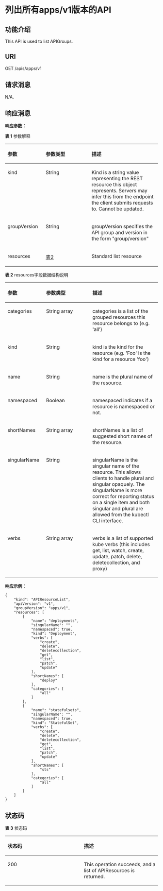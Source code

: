 # 列出所有apps/v1版本的API<a name="cci_02_3119"></a>

## 功能介绍<a name="section42248057"></a>

This API is used to list APIGroups.

## URI<a name="section44688198"></a>

GET /apis/apps/v1

## 请求消息<a name="section66649469"></a>

N/A.

## 响应消息<a name="section62974309"></a>

**响应参数：**

**表 1**  参数解释

<a name="d0e46199"></a>
<table><thead align="left"><tr id="row12332252"><th class="cellrowborder" valign="top" width="25%" id="mcps1.2.4.1.1"><p id="p59388390"><a name="p59388390"></a><a name="p59388390"></a>参数</p>
</th>
<th class="cellrowborder" valign="top" width="30%" id="mcps1.2.4.1.2"><p id="p45730313"><a name="p45730313"></a><a name="p45730313"></a>参数类型</p>
</th>
<th class="cellrowborder" valign="top" width="45%" id="mcps1.2.4.1.3"><p id="p13167852"><a name="p13167852"></a><a name="p13167852"></a>描述</p>
</th>
</tr>
</thead>
<tbody><tr id="row59963063"><td class="cellrowborder" valign="top" width="25%" headers="mcps1.2.4.1.1 "><p id="p25169939"><a name="p25169939"></a><a name="p25169939"></a>kind</p>
</td>
<td class="cellrowborder" valign="top" width="30%" headers="mcps1.2.4.1.2 "><p id="p25499175"><a name="p25499175"></a><a name="p25499175"></a>String</p>
</td>
<td class="cellrowborder" valign="top" width="45%" headers="mcps1.2.4.1.3 "><p id="p52167324"><a name="p52167324"></a><a name="p52167324"></a>Kind is a string value representing the REST resource this object represents. Servers may infer this from the endpoint the client submits requests to. Cannot be updated.</p>
</td>
</tr>
<tr id="row66852738"><td class="cellrowborder" valign="top" width="25%" headers="mcps1.2.4.1.1 "><p id="p46362731"><a name="p46362731"></a><a name="p46362731"></a>groupVersion</p>
</td>
<td class="cellrowborder" valign="top" width="30%" headers="mcps1.2.4.1.2 "><p id="p64393736"><a name="p64393736"></a><a name="p64393736"></a>String</p>
</td>
<td class="cellrowborder" valign="top" width="45%" headers="mcps1.2.4.1.3 "><p id="p48510146"><a name="p48510146"></a><a name="p48510146"></a>groupVersion specifies the API group and version in the form "group/version"</p>
</td>
</tr>
<tr id="row33938133"><td class="cellrowborder" valign="top" width="25%" headers="mcps1.2.4.1.1 "><p id="p64634244"><a name="p64634244"></a><a name="p64634244"></a>resources</p>
</td>
<td class="cellrowborder" valign="top" width="30%" headers="mcps1.2.4.1.2 "><p id="p882436"><a name="p882436"></a><a name="p882436"></a><a href="#d0e46249">表2</a></p>
</td>
<td class="cellrowborder" valign="top" width="45%" headers="mcps1.2.4.1.3 "><p id="p39316582"><a name="p39316582"></a><a name="p39316582"></a>Standard list resource</p>
</td>
</tr>
</tbody>
</table>

**表 2**  resources字段数据结构说明

<a name="d0e46249"></a>
<table><thead align="left"><tr id="row20838481"><th class="cellrowborder" valign="top" width="25.252525252525253%" id="mcps1.2.4.1.1"><p id="p10195411"><a name="p10195411"></a><a name="p10195411"></a>参数</p>
</th>
<th class="cellrowborder" valign="top" width="30.303030303030305%" id="mcps1.2.4.1.2"><p id="p20521986"><a name="p20521986"></a><a name="p20521986"></a>参数类型</p>
</th>
<th class="cellrowborder" valign="top" width="44.44444444444445%" id="mcps1.2.4.1.3"><p id="p51668165"><a name="p51668165"></a><a name="p51668165"></a>描述</p>
</th>
</tr>
</thead>
<tbody><tr id="row24371845"><td class="cellrowborder" valign="top" width="25.252525252525253%" headers="mcps1.2.4.1.1 "><p id="p27962409"><a name="p27962409"></a><a name="p27962409"></a>categories</p>
</td>
<td class="cellrowborder" valign="top" width="30.303030303030305%" headers="mcps1.2.4.1.2 "><p id="p50362650"><a name="p50362650"></a><a name="p50362650"></a>String array</p>
</td>
<td class="cellrowborder" valign="top" width="44.44444444444445%" headers="mcps1.2.4.1.3 "><p id="p52842815"><a name="p52842815"></a><a name="p52842815"></a>categories is a list of the grouped resources this resource belongs to (e.g. 'all')</p>
</td>
</tr>
<tr id="row5823288"><td class="cellrowborder" valign="top" width="25.252525252525253%" headers="mcps1.2.4.1.1 "><p id="p1924359"><a name="p1924359"></a><a name="p1924359"></a>kind</p>
</td>
<td class="cellrowborder" valign="top" width="30.303030303030305%" headers="mcps1.2.4.1.2 "><p id="p21655423"><a name="p21655423"></a><a name="p21655423"></a>String</p>
</td>
<td class="cellrowborder" valign="top" width="44.44444444444445%" headers="mcps1.2.4.1.3 "><p id="p9258823"><a name="p9258823"></a><a name="p9258823"></a>kind is the kind for the resource (e.g. 'Foo' is the kind for a resource 'foo')</p>
</td>
</tr>
<tr id="row16220544"><td class="cellrowborder" valign="top" width="25.252525252525253%" headers="mcps1.2.4.1.1 "><p id="p38795716"><a name="p38795716"></a><a name="p38795716"></a>name</p>
</td>
<td class="cellrowborder" valign="top" width="30.303030303030305%" headers="mcps1.2.4.1.2 "><p id="p55445292"><a name="p55445292"></a><a name="p55445292"></a>String</p>
</td>
<td class="cellrowborder" valign="top" width="44.44444444444445%" headers="mcps1.2.4.1.3 "><p id="p61883681"><a name="p61883681"></a><a name="p61883681"></a>name is the plural name of the resource.</p>
</td>
</tr>
<tr id="row20082219"><td class="cellrowborder" valign="top" width="25.252525252525253%" headers="mcps1.2.4.1.1 "><p id="p16047070"><a name="p16047070"></a><a name="p16047070"></a>namespaced</p>
</td>
<td class="cellrowborder" valign="top" width="30.303030303030305%" headers="mcps1.2.4.1.2 "><p id="p24744273"><a name="p24744273"></a><a name="p24744273"></a>Boolean</p>
</td>
<td class="cellrowborder" valign="top" width="44.44444444444445%" headers="mcps1.2.4.1.3 "><p id="p58129068"><a name="p58129068"></a><a name="p58129068"></a>namespaced indicates if a resource is namespaced or not.</p>
</td>
</tr>
<tr id="row53399568"><td class="cellrowborder" valign="top" width="25.252525252525253%" headers="mcps1.2.4.1.1 "><p id="p30397788"><a name="p30397788"></a><a name="p30397788"></a>shortNames</p>
</td>
<td class="cellrowborder" valign="top" width="30.303030303030305%" headers="mcps1.2.4.1.2 "><p id="p46301731"><a name="p46301731"></a><a name="p46301731"></a>String array</p>
</td>
<td class="cellrowborder" valign="top" width="44.44444444444445%" headers="mcps1.2.4.1.3 "><p id="p59452751"><a name="p59452751"></a><a name="p59452751"></a>shortNames is a list of suggested short names of the resource.</p>
</td>
</tr>
<tr id="row65312719"><td class="cellrowborder" valign="top" width="25.252525252525253%" headers="mcps1.2.4.1.1 "><p id="p55838861"><a name="p55838861"></a><a name="p55838861"></a>singularName</p>
</td>
<td class="cellrowborder" valign="top" width="30.303030303030305%" headers="mcps1.2.4.1.2 "><p id="p26653859"><a name="p26653859"></a><a name="p26653859"></a>String</p>
</td>
<td class="cellrowborder" valign="top" width="44.44444444444445%" headers="mcps1.2.4.1.3 "><p id="p11478970"><a name="p11478970"></a><a name="p11478970"></a>singularName is the singular name of the resource. This allows clients to handle plural and singular opaquely. The singularName is more correct for reporting status on a single item and both singular and plural are allowed from the kubectl CLI interface.</p>
</td>
</tr>
<tr id="row36201869"><td class="cellrowborder" valign="top" width="25.252525252525253%" headers="mcps1.2.4.1.1 "><p id="p46670280"><a name="p46670280"></a><a name="p46670280"></a>verbs</p>
</td>
<td class="cellrowborder" valign="top" width="30.303030303030305%" headers="mcps1.2.4.1.2 "><p id="p22196311"><a name="p22196311"></a><a name="p22196311"></a>String array</p>
</td>
<td class="cellrowborder" valign="top" width="44.44444444444445%" headers="mcps1.2.4.1.3 "><p id="p53070755"><a name="p53070755"></a><a name="p53070755"></a>verbs is a list of supported kube verbs (this includes get, list, watch, create, update, patch, delete, deletecollection, and proxy)</p>
</td>
</tr>
</tbody>
</table>

**响应示例：**

```
{
    "kind": "APIResourceList",
    "apiVersion": "v1",
    "groupVersion": "apps/v1",
    "resources": [
        {
            "name": "deployments",
            "singularName": "",
            "namespaced": true,
            "kind": "Deployment",
            "verbs": [
                "create",
                "delete",
                "deletecollection",
                "get",
                "list",
                "patch",
                "update"
            ],
            "shortNames": [
                "deploy"
            ],
            "categories": [
                "all"
            ]
        },
        {
            "name": "statefulsets",
            "singularName": "",
            "namespaced": true,
            "kind": "StatefulSet",
            "verbs": [
                "create",
                "delete",
                "deletecollection",
                "get",
                "list",
                "patch",
                "update"
            ],
            "shortNames": [
                "sts"
            ],
            "categories": [
                "all"
            ]
        }
    ]
}
```

## 状态码<a name="section29897872"></a>

**表 3**  状态码

<a name="d0e46350"></a>
<table><thead align="left"><tr id="row22660525"><th class="cellrowborder" valign="top" width="50%" id="mcps1.2.3.1.1"><p id="p23563273"><a name="p23563273"></a><a name="p23563273"></a>状态码</p>
</th>
<th class="cellrowborder" valign="top" width="50%" id="mcps1.2.3.1.2"><p id="p29576928"><a name="p29576928"></a><a name="p29576928"></a>描述</p>
</th>
</tr>
</thead>
<tbody><tr id="row46920988"><td class="cellrowborder" valign="top" width="50%" headers="mcps1.2.3.1.1 "><p id="p42503717"><a name="p42503717"></a><a name="p42503717"></a>200</p>
</td>
<td class="cellrowborder" valign="top" width="50%" headers="mcps1.2.3.1.2 "><p id="p20249058"><a name="p20249058"></a><a name="p20249058"></a>This operation succeeds, and a list of APIResources is returned.</p>
</td>
</tr>
</tbody>
</table>

